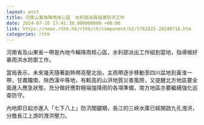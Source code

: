 ```yaml
---
layout: post
title: 河南山東為降雨核心區　水利部派員指導防洪工作
date: 2024-07-16 17:41:30.000000000 +08:00
link: https://news.rthk.hk/rthk/ch/component/k2/1761825-20240716.htm
categories: rthk
---
```


河南省及山東省一帶是內地今輪降雨核心區，水利部派出工作組到當地，指導做好暴雨洪水防禦工作。

當局表示，未來幾天隨著副熱帶高壓北抬，主雨帶逐步移動至四川盆地到黃淮一帶，甘肅隴南、陜西漢中等地，有較高的山洪地質災害風險，又提醒北方地區要全面進入應急狀態，充分做好應對極端強降雨的各項準備，南方地區亦要繼續強化巡查防守。

內地即日起亦進入「七下八上」防汛關鍵期，長江的三峽水庫已經開啟九孔洩洪，分擔長江上游的洩洪壓力。
